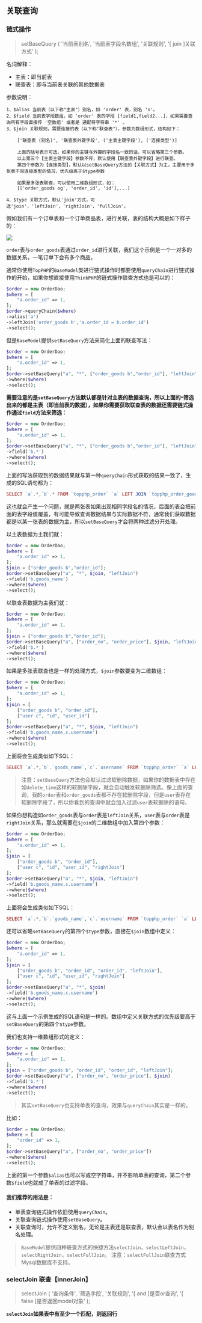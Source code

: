 ## 关联查询

### 链式操作

> setBaseQuery \( '当前表别名', '当前表字段名数组', '关联规则', '\[ join \]关联方式' \);

名词解释：

* 主表：即当前表
* 联查表：即与当前表关联的其他数据表

参数说明：

```
1、$alias 当前表（以下称"主表"）别名，如 'order' 表，别名 'o'。
2、$field 当前表字段数组，如 'order' 表的字段 [field1,field2...]，如果需要查询所有字段直接传 '空数组' 或者是 通配符字符串 '*' 。
3、$join 关联规则，需要连接的表（以下称"联查表"），参数为数组形式，结构如下：

    ['联查表 (别名)', '联查表外键字段', ('主表主键字段'), ('连接类型')]

    上面的括号表示可选，如果你的主键与外键的字段名一致的话，可以省略第三个参数。
    以上第三个【主表主键字段】参数不传，默认使用【联查表外键字段】进行联查。
    第四个参数为【连接类型】，默认以setBaseQuery方法的【关联方式】为主，主要用于多张表不同连接类型的情况，优先级高于$type参数
    
    如果是多张表联查，可以使用二维数组形式，如：
    [['order_goods og', 'order_id', 'id'],...]
    
4、$type 关联方式，默认'join'方式，可选'join'，'leftJoin'，'rightJoin'，'fullJoin'。
```

假如我们有一个订单表和一个订单商品表，进行关联，表的结构大概是如下样子的：

![](/assets/join.png)

`order`表与`order_goods`表通过`order_id`进行关联，我们这个示例是一个一对多的数据关系，一笔订单下会有多个商品。

通常你使用`TopPHP`的`BaseModel`类进行链式操作时都要使用`queryChain`进行链式操作的开始，如果你想直接使用`ThinkPHP`的链式操作联查方式也是可以的：

```php
$order = new OrderDao;
$where = [
    "a.order_id" => 1,
];
$order->queryChain($where)
->alias('a')
->leftJoin('order_goods b','a.order_id = b.order_id')
->select();
```

但是`BaseModel`提供`setBaseQuery`方法来简化上面的联查写法：

```php
$order = new OrderDao;
$where = [
    "a.order_id" => 1,
];
$order->setBaseQuery("a", "*", ["order_goods b","order_id"], "leftJoin")
->where($where)
->select();
```

**需要注意的是`setBaseQuery`方法默认都是针对主表的数据查询，所以上面的`*`筛选出来的都是主表（即当前表的数据），如果你需要获取联查表的数据还需要链式操作通过`field`方法来筛选：**

```php
$order = new OrderDao;
$where = [
    "a.order_id" => 1,
];
$order->setBaseQuery("a", "*", ["order_goods b","order_id"], "leftJoin")
->field('b.*')
->where($where)
->select();
```

上面的写法获取到的数据结果就与第一种`queryChain`形式获取的结果一致了，生成的SQL语句都为：

```php
SELECT `a`.*,`b`.* FROM `topphp_order` `a` LEFT JOIN `topphp_order_goods` `b` ON `b`.`order_id`=`a`.`order_id` WHERE  `a`.`order_id` = 1
```

这也就会产生一个问题，就是两张表如果出现相同字段名的情况，后面的表会把前面的表字段值覆盖，有可能导致查询数据结果与实际数据不符，通常我们获取数据都是以某一张表的数据为主，所以`setBaseQuery`才会将两种过滤分开处理。

以主表数据为主我们就：

```php
$order = new OrderDao;
$where = [
    "a.order_id" => 1,
];
$join = ["order_goods b","order_id"];
$order->setBaseQuery("a", "*", $join, "leftJoin")
->field('b.goods_name')
->where($where)
->select();
```

以联查表数据为主我们就：

```php
$order = new OrderDao;
$where = [
    "a.order_id" => 1,
];
$join = ["order_goods b","order_id"];
$order->setBaseQuery("a", ["order_no", "order_price"], $join, "leftJoin")
->field('b.*')
->where($where)
->select();
```

如果是多张表联查也是一样的处理方式，`$join`参数要变为二维数组：

```php
$order = new OrderDao;
$where = [
    "a.order_id" => 1,
];
$join = [
    ["order_goods b", "order_id"],
    ["user c", "id", "user_id"]
];
$order->setBaseQuery("a", "*", $join, "leftJoin")
->field('b.goods_name,c.username')
->where($where)
->select();
```

上面将会生成类似如下SQL：

```php
SELECT `a`.*,`b`.`goods_name`,`c`.`username` FROM `topphp_order` `a` LEFT JOIN `topphp_order_goods` `b` ON `b`.`order_id`=`a`.`order_id` LEFT JOIN `topphp_user` `c` ON `c`.`id`=`a`.`user_id` WHERE ( `c`.`delete_time` IS NULL OR `c`.`delete_time` = 0 ) AND `a`.`order_id` = 1
```

> 注意：`setBaseQuery`方法也会默认过滤软删除数据，如果你的数据表中存在如`delete_time`这样的软删除字段，就会自动触发软删除筛选。像上面的查询，我的`order`表和`order_goods`表都不存在软删除字段，但是`user`表存在软删除字段了，所以你看到的查询中就会加入过滤`user`表软删除的语句。

如果你想构造如`order_goods`表与`order`表是`leftJoin`关系，`user`表与`order`表是`rightJoin`关系，那么就需要在`$join`的二维数组中加入第四个参数：

```php
$order = new OrderDao;
$where = [
    "a.order_id" => 1,
];
$join = [
    ["order_goods b", "order_id"],
    ["user c", "id", "user_id", "rightJoin"]
];
$order->setBaseQuery("a", "*", $join, "leftJoin")
->field('b.goods_name,c.username')
->where($where)
->select();
```

上面将会生成类似如下SQL：

```php
SELECT `a`.*,`b`.`goods_name`,`c`.`username` FROM `topphp_order` `a` LEFT JOIN `topphp_order_goods` `b` ON `b`.`order_id`=`a`.`order_id` RIGHT JOIN `topphp_user` `c` ON `c`.`id`=`a`.`user_id` WHERE ( `c`.`delete_time` IS NULL OR `c`.`delete_time` = 0 ) AND `a`.`order_id` = 1
```

还可以省略`setBaseQuery`的第四个`$type`参数，直接在`$join`数组中定义：

```php
$order = new OrderDao;
$where = [
    "a.order_id" => 1,
];
$join = [
    ["order_goods b", "order_id", "order_id", "leftJoin"],
    ["user c", "id", "user_id", "rightJoin"]
];
$order->setBaseQuery("a", "*", $join)
->field('b.goods_name,c.username')
->where($where)
->select();
```

这与上面一个示例生成的SQL语句是一样的。数组中定义关联方式的优先级要高于`setBaseQuery`的第四个`$type`参数。

我们也支持一维数组形式的定义：

```php
$order = new OrderDao;
$where = [
    "a.order_id" => 1,
];
$join = ["order_goods b", "order_id", "order_id", "leftJoin"];
$order->setBaseQuery("a", ["order_no", "order_price"], $join)
->field('b.*')
->where($where)
->select();
```

> 其实`setBaseQuery`也支持单表的查询，效果与`queryChain`其实是一样的。

比如：

```php
$order = new OrderDao;
$where = [
    "order_id" => 1,
];
$order->setBaseQuery("a", ["order_no", "order_price"])
->where($where)
->select();
```

上面的第一个参数`$alias`也可以写成空字符串，并不影响单表的查询，第二个参数`$field`也就成了单表的过滤字段。

#### 我们推荐的用法是：

* 单表查询链式操作依旧使用`queryChain`。
* 关联查询链式操作使用`setBaseQuery`。
* 关联查询时，允许不定义别名，无论是主表还是联查表，默认会以表名作为别名处理。

> `BaseModel`提供四种联查方式的快捷方法`selectJoin`，`selectLeftJoin`，`selectRightJoin`，`selectFullJoin`。
注意：`selectFullJoin`联查方式Mysql数据库不支持。

### selectJoin 联查【innerJoin】

> selectJoin \( '查询条件', '筛选字段', '关联规则', '\[ and \]是否or查询', '\[ false \]是否返回model对象' \);

**`selectJoin`如果表中有至少一个匹配，则返回行**
